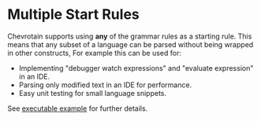 # Multiple Start Rules

Chevrotain supports using **any** of the grammar rules as a starting rule.
This means that any subset of a language can be parsed without being wrapped in
other constructs, For example this can be used for:

-   Implementing "debugger watch expressions" and "evaluate expression" in an IDE.
-   Parsing only modified text in an IDE for performance.
-   Easy unit testing for small language snippets.

See [executable example](https://github.com/SAP/chevrotain/tree/master/examples/parser/multi_start_rules)
for further details.
